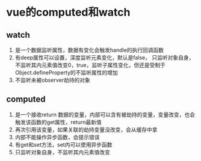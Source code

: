 <!--
 * @Descriptios  : 
 * @Author       : maps131_liaoxing
 * @Date         : 2021-07-15 20:52:14
 * @LastEditors  : maps131_liaoxing
 * @LastEditTime : 2021-07-17 00:06:48
 * @FilePath     : \进击的面试\45-vue的computed和watch.md
-->
# vue的computed和watch
## watch
1. 是一个数据监听属性，数据有变化会触发handle的执行回调函数
2. 有deep属性可以设置，深度监听元素变化，默认是false， 只监听对象自身，不监听其内元素值改变0，true，监听子属性变化，但还是受制于Object.defineProperty的不监听属性的增加
3. 不监听未被observer劫持的对象

## computed
1. 是一个接收return 数据的变量，内部可以含有被劫持的变量，变量改变，也会触发该函数的get属性，return最新值
2. 再次引用该变量，如果关联的劫持变量没改变，会从缓存中拿
3. 内部不能操作异步函数，会提示错误
4. 有get和set方法，set内可以使用异步函数
5. 只监听对象自身，不监听其内元素值改变
